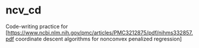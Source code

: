 # ncv_cd

Code-writing practice for [https://www.ncbi.nlm.nih.gov/pmc/articles/PMC3212875/pdf/nihms332857.pdf coordinate descent algorithms for nonconvex penalized regression] 
